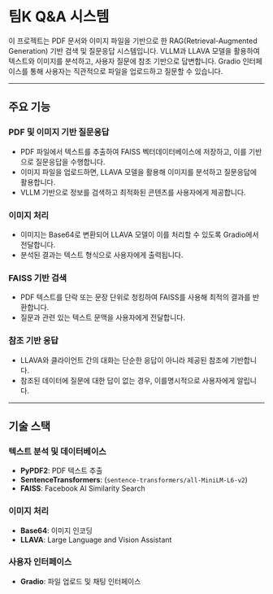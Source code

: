 # 팀K Q&A 시스템

이 프로젝트는 PDF 문서와 이미지 파일을 기반으로 한 RAG(Retrieval-Augmented Generation) 기반 검색 및 질문응답 시스템입니다. VLLM과 LLAVA 모델을 활용하여 텍스트와 이미지를 분석하고, 사용자 질문에 참조 기반으로 답변합니다. Gradio 인터페이스를 통해 사용자는 직관적으로 파일을 업로드하고 질문할 수 있습니다.

---

## 주요 기능

### PDF 및 이미지 기반 질문응답
- PDF 파일에서 텍스트를 추출하여 FAISS 벡터데이터베이스에 저장하고, 이를 기반으로 질문응답을 수행합니다.
- 이미지 파일을 업로드하면, LLAVA 모델을 활용해 이미지를 분석하고 질문응답에 활용합니다.
- VLLM 기반으로 정보를 검색하고 최적화된 콘텐츠를 사용자에게 제공합니다.

### 이미지 처리
- 이미지는 Base64로 변환되어 LLAVA 모델이 이를 처리할 수 있도록 Gradio에서 전달합니다.
- 분석된 결과는 텍스트 형식으로 사용자에게 출력됩니다.

### FAISS 기반 검색
- PDF 텍스트를 단락 또는 문장 단위로 청킹하여 FAISS를 사용해 최적의 결과를 반환합니다.
- 질문과 관련 있는 텍스트 문맥을 사용자에게 전달합니다.

### 참조 기반 응답
- LLAVA와 클라이언트 간의 대화는 단순한 응답이 아니라 제공된 참조에 기반합니다.
- 참조된 데이터에 질문에 대한 답이 없는 경우, 이를명시적으로 사용자에게 알립니다.

---

## 기술 스택

### 텍스트 분석 및 데이터베이스
- **PyPDF2**: PDF 텍스트 추출
- **SentenceTransformers**: (`sentence-transformers/all-MiniLM-L6-v2`)
- **FAISS**: Facebook AI Similarity Search

### 이미지 처리
- **Base64**: 이미지 인코딩
- **LLAVA**: Large Language and Vision Assistant

### 사용자 인터페이스
- **Gradio**: 파일 업로드 및 채팅 인터페이스



